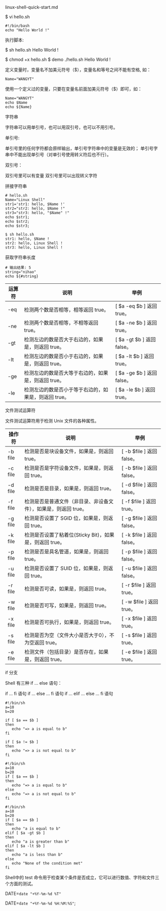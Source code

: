 linux-shell-quick-start.md


$ vi hello.sh

```
#!/bin/bash
echo "Hello World !"
```

执行脚本: 


$ sh hello.sh
Hello World !

$ chmod +x hello.sh
$ demo ./hello.sh
Hello World !


定义变量时，变量名不加美元符号（$），变量名和等号之间不能有空格, 如：

```
Name="WANGYT"
```

使用一个定义过的变量，只要在变量名前面加美元符号（$）即可，如：

```
Name="WANGYT"
echo $Name
echo ${Name}
```

字符串

字符串可以用单引号，也可以用双引号，也可以不用引号。

单引号: 

单引号里的任何字符都会原样输出，单引号字符串中的变量是无效的；
单引号字串中不能出现单引号（对单引号使用转义符后也不行）。

双引号：

双引号里可以有变量
双引号里可以出现转义字符


拼接字符串

```
# hello.sh 
Name="Linux Shell"
str1='str1: hello, $Name !'
str2="str2: hello, $Name !"
str3="str3: hello, "$Name" !"
echo $str1;
echo $str2;
echo $str3;
```

```
$ sh hello.sh
str1: hello, $Name !
str2: hello, Linux Shell !
str3: hello, Linux Shell !
```

获取字符串长度

```
# 输出结果: 5
string="nihao"
echo ${#string}
```

| 运算符  | 说明                            | 举例                      |
| ---- | ----------------------------- | ----------------------- |
| -eq  | 检测两个数是否相等，相等返回 true。          | [ $a -eq $b ] 返回 true。  |
| -ne  | 检测两个数是否相等，不相等返回 true。         | [ $a -ne $b ] 返回 true。  |
| -gt  | 检测左边的数是否大于右边的，如果是，则返回 true。   | [ $a -gt $b ] 返回 false。 |
| -lt  | 检测左边的数是否小于右边的，如果是，则返回 true。   | [ $a -lt $b ] 返回 true。  |
| -ge  | 检测左边的数是否大等于右边的，如果是，则返回 true。  | [ $a -ge $b ] 返回 false。 |
| -le  | 检测左边的数是否小于等于右边的，如果是，则返回 true。 | [ $a -le $b ] 返回 true。  |

文件测试运算符

文件测试运算符用于检测 Unix 文件的各种属性。

| 操作符     | 说明                                       | 举例                     |
| ------- | ---------------------------------------- | ---------------------- |
| -b file | 检测是否是块设备文件，如果是，则返回 true。               | [ -b $file ] 返回 false。 |
| -c file | 检测是否是字符设备文件，如果是，则返回 true。              | [ -b $file ] 返回 false。 |
| -d file | 检测是否是目录，如果是，则返回 true。                  | [ -d $file ] 返回 false。 |
| -f file | 检测是否是普通文件（非目录、非设备文件），如果是，则返回 true。 | [ -f $file ] 返回 true。  |
| -g file | 检测是否设置了 SGID 位，如果是，则返回 true。           | [ -g $file ] 返回 false。 |
| -k file | 检测是否设置了粘着位(Sticky Bit)，如果是，则返回 true。   | [ -k $file ] 返回 false。 |
| -p file | 检测是否是具名管道，如果是，则返回 true。                | [ -p $file ] 返回 false。 |
| -u file | 检测是否设置了 SUID 位，如果是，则返回 true。           | [ -u $file ] 返回 false。 |
| -r file | 检测是否可读，如果是，则返回 true。                   | [ -r $file ] 返回 true。  |
| -w file | 检测是否可写，如果是，则返回 true。                   | [ -w $file ] 返回 true。  |
| -x file | 检测是否可执行，如果是，则返回 true。                  | [ -x $file ] 返回 true。  |
| -s file | 检测是否为空（文件大小是否大于0），不为空返回 true。          | [ -s $file ] 返回 true。  |
| -e file | 检测文件（包括目录）是否存在，如果是，则返回 true。             | [ -e $file ] 返回 true。  |



if 分支

Shell 有三种 if ... else 语句：

if ... fi 语句
if ... else ... fi 语句
if ... elif ... else ... fi 语句

```
#!/bin/sh
a=10
b=20

if [ $a == $b ]
then
   echo "=> a is equal to b"
fi

if [ $a != $b ]
then
   echo "=> a is not equal to b"
fi
```

```
#!/bin/sh
a=10
b=20
if [ $a == $b ]
then
   echo "=> a is equal to b"
else
   echo "=> a is not equal to b"
fi
```

```
#!/bin/sh
a=10
b=20
if [ $a == $b ]
then
   echo "a is equal to b"
elif [ $a -gt $b ]
then
   echo "a is greater than b"
elif [ $a -lt $b ]
then
   echo "a is less than b"
else
   echo "None of the condition met"
fi
```

Shell中的 test 命令用于检查某个条件是否成立，它可以进行数值、字符和文件三个方面的测试。

DATE=`date "+%Y-%m-%d %T"`

DATE=`date "+%Y-%m-%d %H:%M:%S"`;

